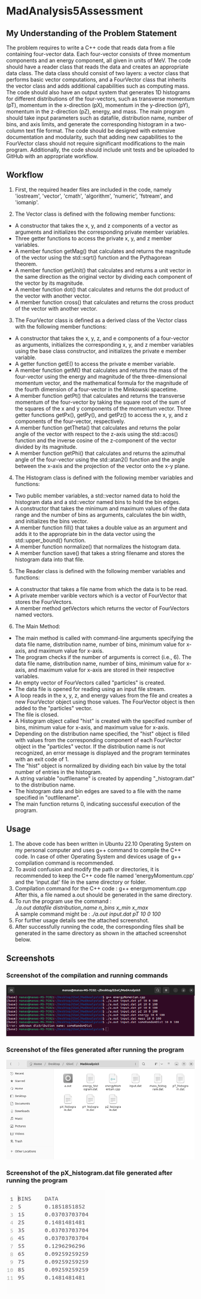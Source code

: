 # MadAnalysis5Assessment

## My Understanding of the Problem Statement

The problem requires to write a C++ code that reads data from a file containing four-vector data. Each four-vector consists of three momentum components and an energy component, all given in units of MeV. The code should have a reader class that reads the data and creates an appropriate data class. The data class should consist of two layers: a vector class that performs basic vector computations, and a FourVector class that inherits the vector class and adds additional capabilities such as computing mass. The code should also have an output system that generates 1D histograms for different distributions of the four-vectors, such as transverse momentum (pT), momentum in the x-direction (pX), momentum in the y-direction (pY), momentum in the z-direction (pZ), energy, and mass. The main program should take input parameters such as datafile, distribution name, number of bins, and axis limits, and generate the corresponding histogram in a two-column text file format. The code should be designed with extensive documentation and modularity, such that adding new capabilities to the FourVector class should not require significant modifications to the main program. Additionally, the code should include unit tests and be uploaded to GitHub with an appropriate workflow.

## Workflow

1. First, the required header files are included in the code, namely 'iostream', 'vector', 'cmath', 'algorithm', 'numeric', 'fstream', and 'iomanip'.

2. The Vector class is defined with the following member functions:
  * A constructor that takes the x, y, and z components of a vector as arguments and initializes the corresponding private member variables.
  * Three getter functions to access the private x, y, and z member variables.
  * A member function getMag() that calculates and returns the magnitude of the vector using the std::sqrt() function and the Pythagorean theorem.
  * A member function getUnit() that calculates and returns a unit vector in the same direction as the original vector by dividing each component of the vector by its magnitude.
  * A member function dot() that calculates and returns the dot product of the vector with another vector.
  * A member function cross() that calculates and returns the cross product of the vector with another vector.

3. The FourVector class is defined as a derived class of the Vector class with the following member functions:
  * A constructor that takes the x, y, z, and e components of a four-vector as arguments, initializes the corresponding x, y, and z member variables using the base class constructor, and initializes the private e member variable.
  * A getter function getE() to access the private e member variable.
  * A member function getM() that calculates and returns the mass of the four-vector using the energy and magnitude of the three-dimensional momentum vector, and the mathematical formula for the magnitude of the fourth dimension of a four-vector in the Minkowski spacetime.
  * A member function getPt() that calculates and returns the transverse momentum of the four-vector by taking the square root of the sum of the squares of the x and y components of the momentum vector.
Three getter functions getPx(), getPy(), and getPz() to access the x, y, and z components of the four-vector, respectively.
  * A member function getTheta() that calculates and returns the polar angle of the vector with respect to the z-axis using the std::acos() function and the inverse cosine of the z-component of the vector divided by its magnitude.
  * A member function getPhi() that calculates and returns the azimuthal angle of the four-vector using the std::atan2() function and the angle between the x-axis and the projection of the vector onto the x-y plane.

4. The Histogram class is defined with the following member variables and functions:
  * Two public member variables, a std::vector<double> named data to hold the histogram data and a std::vector<double> named bins to hold the bin edges.
  * A constructor that takes the minimum and maximum values of the data range and the number of bins as arguments, calculates the bin width, and initializes the bins vector.
  * A member function fill() that takes a double value as an argument and adds it to the appropriate bin in the data vector using the std::upper_bound() function.
  * A member function normalize() that normalizes the histogram data.
  * A member function save() that takes a string filename and stores the histogram data into that file.
  
5. The Reader class is defined with the following member variables and functions:
  
  * A constructor that takes a file name from which the data is to be read.
  * A private member varible vectors which is a vector of FourVector that stores the FourVectors.
  * A member method getVectors which returns the vector of FourVectors named vectors.
  
  
6. The Main Method:
 
  * The main method is called with command-line arguments specifying the data file name, distribution name, number of bins, minimum value for x-axis, and maximum value for x-axis.
  * The program checks if the number of arguments is correct (i.e., 6).
The data file name, distribution name, number of bins, minimum value for x-axis, and maximum value for x-axis are stored in their respective variables.
  * An empty vector of FourVectors called "particles" is created.
  * The data file is opened for reading using an input file stream.
  * A loop reads in the x, y, z, and energy values from the file and creates a new FourVector object using those values. The FourVector object is then added to the "particles" vector.
  * The file is closed.
  * A Histogram object called "hist" is created with the specified number of bins, minimum value for x-axis, and maximum value for x-axis.
  * Depending on the distribution name specified, the "hist" object is filled with values from the corresponding component of each FourVector object in the "particles" vector. If the distribution name is not recognized, an error message is displayed and the program terminates with an exit code of 1.
  * The "hist" object is normalized by dividing each bin value by the total number of entries in the histogram.
  * A string variable "outfilename" is created by appending "_histogram.dat" to the distribution name.
  * The histogram data and bin edges are saved to a file with the name specified in "outfilename".
  * The main function returns 0, indicating successful execution of the program.
 
 ## Usage
 
  1. The above code has been written in Ubuntu 22.10 Operating System on my personal computer and uses g++ command to compile the C++ code. In case of other Operating System and devices usage of g++ compilation command is recommended. 
  2. To avoid confusion and modify the path or directories, it is recommended to keep the C++ code file named 'energyMomentum.cpp' and the 'input.dat' file in the same directory or folder.
  3. Compilation command for the C++ code :  g++ energymomentum.cpp
     <br> After this, a file named a.out should be generated in the same directory.
  4. To run the program use the command : 
 <br> <i> ./a.out datafile distribution_name n_bins x_min x_max </i>
     <br> A sample command might be : <i> ./a.out input.dat pT 10 0 100 </i>
  5. For further usage details see the attached screenshot.
  6. After successfully running the code, the corresponding files shall be generated in the same directory as shown in the attached screenshot below.
  
## Screenshots

### Screenshot of the compilation and running commands
<img src = "images/Screenshot from 2023-03-04 19-24-11.png">
 
### Screenshot of the files generated after running the program
<img src = "images/Screenshot from 2023-03-04 19-25-30.png">

### Screenshot of the pX_histogram.dat file generated after running the program
<img src = "images/Screenshot from 2023-03-04 20-02-49.png">
